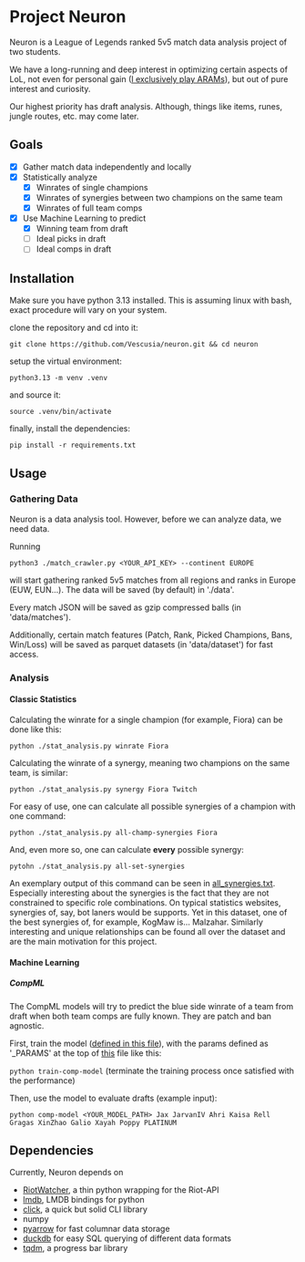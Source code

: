 # Project Neuron
Neuron is a League of Legends ranked 5v5 match data analysis project of two students.

We have a long-running and deep interest in optimizing certain aspects of LoL,
not even for personal gain ([I exclusively play ARAMs](https://op.gg/lol/summoners/euw/Vescusia-42069)),
but out of pure interest and curiosity.

Our highest priority has draft analysis. Although, things like items, runes, jungle routes, etc. may come later. 

## Goals
* [x] Gather match data independently and locally 
* [x] Statistically analyze
  * [x] Winrates of single champions
  * [x] Winrates of synergies between two champions on the same team
  * [x] Winrates of full team comps
* [x] Use Machine Learning to predict
  * [x] Winning team from draft
  * [ ] Ideal picks in draft
  * [ ] Ideal comps in draft

## Installation
Make sure you have python 3.13 installed.
This is assuming linux with bash, exact procedure will vary on your system.

clone the repository and cd into it: 

``git clone https://github.com/Vescusia/neuron.git && cd neuron``

setup the virtual environment: 

``python3.13 -m venv .venv``

and source it: 

``source .venv/bin/activate``

finally, install the dependencies: 

``pip install -r requirements.txt``

## Usage
### Gathering Data
Neuron is a data analysis tool. However, before we can analyze data, we need data.

Running

``python3 ./match_crawler.py <YOUR_API_KEY> --continent EUROPE``

will start gathering ranked 5v5 matches from all regions and ranks in Europe (EUW, EUN...).
The data will be saved (by default) in './data'.

Every match JSON will be saved as gzip compressed balls (in 'data/matches').

Additionally, certain match features (Patch, Rank, Picked Champions, Bans, Win/Loss)
will be saved as parquet datasets (in 'data/dataset') for fast access.

### Analysis
#### Classic Statistics
Calculating the winrate for a single champion (for example, Fiora) can be done like this:

``python ./stat_analysis.py winrate Fiora``

Calculating the winrate of a synergy, meaning two champions on the same team, is similar:

``python ./stat_analysis.py synergy Fiora Twitch``

For easy of use, one can calculate all possible synergies of a champion with one command:

``python ./stat_analysis.py all-champ-synergies Fiora``

And, even more so, one can calculate **every** possible synergy: 

``pytohn ./stat_analysis.py all-set-synergies``

An exemplary output of this command can be seen in [all_synergies.txt](all_synergies.txt).
Especially interesting about the synergies is the fact that they are not constrained to specific role combinations. 
On typical statistics websites, synergies of, say, bot laners would be supports.
Yet in this dataset, one of the best synergies of, for example, KogMaw is... Malzahar. 
Similarly interesting and unique relationships can be found all over the dataset and are the main motivation for this project.

#### Machine Learning
##### CompML
The CompML models will try to predict the blue side winrate of a team from draft when both team comps are fully known.
They are patch and ban agnostic.

First, train the model ([defined in this file](analysis/comp_ml/model.py)), 
with the params defined as '_PARAMS' at the top of [this](analysis/comp_ml/train_model.py) file like this:

``python train-comp-model`` (terminate the training process once satisfied with the performance)

Then, use the model to evaluate drafts (example input):

``python comp-model <YOUR_MODEL_PATH> Jax JarvanIV Ahri Kaisa Rell Gragas XinZhao Galio Xayah Poppy PLATINUM``

## Dependencies
Currently, Neuron depends on
* [RiotWatcher](https://github.com/pseudonym117/Riot-Watcher), a thin python wrapping for the Riot-API
* [lmdb](https://pypi.org/project/lmdb/), LMDB bindings for python
* [click](https://click.palletsprojects.com/en/stable/), a quick but solid CLI library
* numpy
* [pyarrow](https://arrow.apache.org/docs/python/index.html) for fast columnar data storage
* [duckdb](https://duckdb.org) for easy SQL querying of different data formats
* [tqdm](https://pypi.org/project/tqdm/), a progress bar library